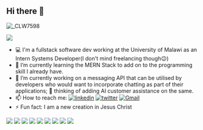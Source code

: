 ## Hi there 👋
![_CLW7598](https://github.com/AckimJnr/AckimJnr/assets/116080565/3d71976e-8d2f-488f-a82b-9febf7b30dce)

![](https://komarev.com/ghpvc/?username=AckimJnr)

- 💻 I'm a fullstack software dev working at the University of Malawi as an Intern Systems Developer(I don't mind freelancing though😉)
- 🌱 I’m currently learning the MERN Stack to add on to the programming skill I already have.
- 🔭 I’m currently working on a messaging API that can be utilised by developers who would want to incorporate chatting as part of their applications; 🤔 thinking of adding AI customer assistance on the same.
- 📫 How to reach me: [![linkedin](https://img.shields.io/badge/linkedin-0A66C2?style=for-the-badge&logo=linkedin&logoColor=white)](https://www.linkedin.com/in/ackim-longwe-544936239/) [![twitter](https://img.shields.io/badge/twitter-1DA1F2?style=for-the-badge&logo=twitter&logoColor=white)](https://x.com/thefossilDream) [![Gmail](https://img.shields.io/badge/Gmail-D14836?style=for-the-badge&logo=gmail&logoColor=white)](mailto:acklongwe@gmail.com)
- ⚡ Fun fact: I am a new creation in Jesus Christ


<a href="" ><img src="https://img.shields.io/badge/Python-3776AB?style=for-the-badge&logo=python&logoColor=white" /></a>
<a href="" ><img src="https://img.shields.io/badge/HTML5-E34F26?style=for-the-badge&logo=html5&logoColor=white" /></a>
<a href="" ><img src="https://img.shields.io/badge/MySQL-00000F?style=for-the-badge&logo=mysql&logoColor=white" /></a>
<a href="" ><img src="https://img.shields.io/badge/Linux-FCC624?style=for-the-badge&logo=linux&logoColor=black" /></a>
<a href=""><img src="https://img.shields.io/badge/MERN-3DDC84?style=for-the-badge&logo=mongodb&logoColor=white" /></a>
<a href=""><img src="https://img.shields.io/badge/Flutter-02569B?style=for-the-badge&logo=flutter&logoColor=white" /></a>
<a href=""><img src="https://img.shields.io/badge/Laravel-FF2D20?style=for-the-badge&logo=laravel&logoColor=white" /></a>
<a href=""><img src="https://img.shields.io/badge/MongoDB-47A248?style=for-the-badge&logo=mongodb&logoColor=white" /></a>
<a href=""><img src="https://img.shields.io/badge/Redis-DC382D?style=for-the-badge&logo=redis&logoColor=white" /></a>
<!--
**AckimJnr/AckimJnr** is a ✨ _special_ ✨ repository because its `README.md` (this file) appears on your GitHub profile.

Here are some ideas to get you started:

- 🔭 I’m currently working on ...
- 🌱 I’m currently learning ...
- 👯 I’m looking to collaborate on ...
- 🤔 I’m looking for help with ...
- 💬 Ask me about ...
- 📫 How to reach me: ...
- 😄 Pronouns: ...
- ⚡ Fun fact: ...
-->
